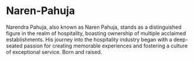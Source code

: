 # Naren-Pahuja
Narendra Pahuja, also known as Naren Pahuja, stands as a distinguished figure in the realm of hospitality, boasting ownership of multiple acclaimed establishments. His journey into the hospitality industry began with a deep-seated passion for creating memorable experiences and fostering a culture of exceptional service. Born and raised.
